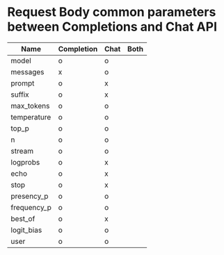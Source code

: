 # Request Body common parameters between Completions and Chat API

| Name        | Completion | Chat | Both |
|-----------  |------------|------|------|
| model       | o          | o    |
| messages    | x          | o    |
| prompt      | o          | x    |
| suffix      | o          | x    |
| max_tokens  | o          | o    |
| temperature | o          | o    |
| top_p       | o          | o    |
| n           | o          | o    |
| stream      | o          | o    |
| logprobs    | o          | x    |
| echo        | o          | x    |
| stop        | o          | x    |
| presency_p  | o          | o    |
| frequency_p | o          | o    |
| best_of     | o          | x    |
| logit_bias  | o          | o    |
| user        | o          | o    |
